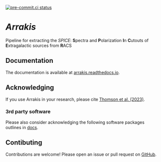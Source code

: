 [![pre-commit.ci status](https://results.pre-commit.ci/badge/github/AlecThomson/arrakis/master.svg)](https://results.pre-commit.ci/latest/github/AlecThomson/arrakis/master)
# _Arrakis_
Pipeline for extracting the _SPICE_: **S**pectra and **P**olarization **I**n **C**utouts of **E**xtragalactic sources from **R**ACS


## Documentation

The documentation is available at [arrakis.readthedocs.io](https://arrakis.readthedocs.io).

## Acknowledging

If you use Arrakis in your research, please cite [Thomson et al. (2023)](https://arxiv.org/abs/2307.07207).

### 3rd party software

Please also consider acknowledging the following software packages outlines in [docs](https://arrakis.readthedocs.io/en/latest/acknowledge.html).

## Contibuting

Contributions are welcome! Please open an issue or pull request on [GitHub](https://github.com/AlecThomson/arrakis).
